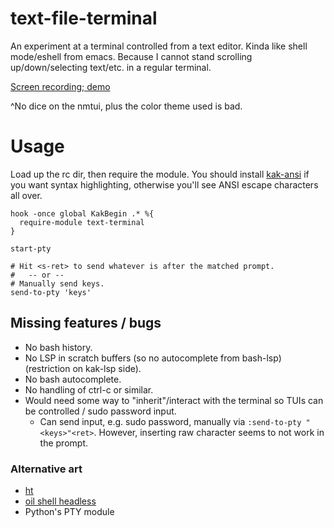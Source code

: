 # text-file-terminal

An experiment at a terminal controlled from a text editor. Kinda like shell mode/eshell from emacs. Because I cannot stand scrolling up/down/selecting text/etc. in a regular terminal.

[Screen recording; demo](https://github.com/user-attachments/assets/9485ec7d-14e4-440c-a0e4-a378c3af02ce)

^No dice on the nmtui, plus the color theme used is bad.

# Usage

Load up the rc dir, then require the module. You should install [kak-ansi](https://github.com/eraserhd/kak-ansi) if you want syntax highlighting, otherwise you'll see ANSI escape characters all over.

```kakscript
hook -once global KakBegin .* %{
  require-module text-terminal
}

start-pty

# Hit <s-ret> to send whatever is after the matched prompt.
#   -- or --
# Manually send keys.
send-to-pty 'keys'
```

## Missing features / bugs

- No bash history.
- No LSP in scratch buffers (so no autocomplete from bash-lsp) (restriction on kak-lsp side).
- No bash autocomplete.
- No handling of ctrl-c or similar.
- Would need some way to "inherit"/interact with the terminal so TUIs can be controlled / sudo password input.
  - Can send input, e.g. sudo password, manually via `:send-to-pty "<keys>"<ret>`. However, inserting raw character seems to not work in the prompt.

### Alternative art

- [ht](https://github.com/andyk/ht)
- [oil shell headless](https://www.oilshell.org/blog/2023/12/screencasts.html#headless-protocol-oils-web_shell)
- Python's PTY module
